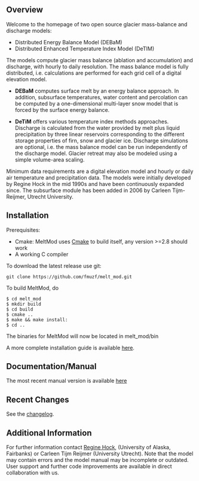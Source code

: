 Overview
--------
Welcome to the homepage of two open source glacier mass-balance and discharge 
models:
- Distributed Energy Balance Model (DEBaM)
- Distributed Enhanced Temperature Index Model (DeTIM)

The models compute glacier mass balance (ablation and accumulation) and
discharge, with hourly to daily resolution. The mass balance model is
fully distributed, i.e. calculations are performed for each grid cell of a
digital elevation model.

- __DEBaM__ computes surface melt by an energy balance approach. In addition,
subsurface temperatures, water content and percolation can be computed by a
one-dimensional multi-layer snow model that is forced by the surface energy
balance.

- __DeTiM__ offers various temperature index methods approaches. Discharge is
calculated from the water provided by melt plus liquid precipitation by three
linear reservoirs corresponding to the different storage properties of firn,
snow and glacier ice. Discharge simulations are optional, i.e. the mass balance
model can be run independently of the discharge model. Glacier retreat may also
be modeled using a simple volume-area scaling.

Minimum data requirements are a digital elevation model and hourly or daily air temperature and precipitation data. The models were initially developed by Regine Hock in the mid 1990s and have been continuously expanded since. The subsurface module has been added in 2006 by Carleen Tijm-Reijmer, Utrecht University.


Installation
------------
Prerequisites:
* Cmake: MeltMod uses [Cmake](http://www.cmake.org/) to build itself,
    any version >=2.8 should work
* A working C compiler 

To download the latest release use git:

    git clone https://github.com/fmuzf/melt_mod.git

To build MeltMod, do

    $ cd melt_mod
    $ mkdir build
    $ cd build
    $ cmake ..
    $ make && make install:
    $ cd ..

The binaries for MeltMod will now be located in melt_mod/bin

A more complete installation guide is available [here](http://fmuzf.github.com/melt_mod/install.html).

Documentation/Manual
---------------------
The most recent manual version is available [here](http://gi.alaska.edu/~regine)

Recent Changes
--------------------------------
See the [changelog](https://github.com/fmuzf/melt_mod/tree/release_0.2/doc).



Additional Information
----------------------

For further information contact [Regine Hock](http://gi.alaska.edu/~regine), (University of Alaska, Fairbanks) or Carleen Tijm Reijmer (University Utrecht). Note that the model may contain errors and the model manual may be incomplete or outdated. User support and further code improvements are available in  direct collaboration with us.


